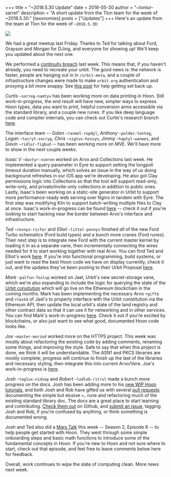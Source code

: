 +++
title = "~2018.5.30 Update"
date = 2018-05-30
author = "~tonlur-sarret"
description = "A short update from the Tlon team for the week of ~2018.5.30."
[taxonomies]
posts = ["Updates"]
+++
Here's an update from the team at Tlon for the week of `~2018.5.30`:

![](https://media.urbit.org/fora/updates/~2018.5.30-Update-1.jpg)

We had a great meetup last Friday. Thanks to Ted for talking about Ford, Grayson and Morgan for DJing, and everyone for
showing up! We'll keep you updated about the next one.

We performed a [continuity breach](https://urbit.org/docs/using/admin/#-continuity-breaches) last week. This means that,
if you haven't already, you need to recreate your urbit. The good news is: the network is faster, people are hanging out
in in `/urbit-meta`, and a couple of infrastructure changes were made to make `urbit.org` authentication and proxying a
bit more snappy. See [this post](https://fora.urbit.org/general/posts/~2018.5.26..03.57.28..7b26~/) for help getting set
back up.

*Curtis* `~sorreg-namtyv` has been working more on data printing in Hoon. Still work-in-progress, the end result will
have new, simpler ways to express Hoon types, data you want to print, helpful conversion arms accessible via the standard
library, and a couple new runes. If you like deep language code and compiler internals, you can check out Curtis's
research branch [here](https://github.com/cgyarvin/arvo/tree/research-tome).

The interface team -- *Galen* `~ravmel-ropdyl`, *Anthony* `~poldec-tonteg`, *Logan* `~tacryt-socryp`, *Chris*
`~sigtus-hossyn`, *Jimmy* `~haptyl-wanwes`, and *Gavin* `~ridlur-figbud` -- has been working more on MVE. We'll have more
to show in the next couple weeks.

*Isaac V* `~davtyr-nimren` worked on Arvo and Collections last week. He implemented a query parameter in Eyre to support
setting the longpoll timeout duration manually, which solves an issue in the way of us doing background refreshes in our
iOS app we're developing. He also got Clay permissions logic into Collections so that the tool will support read-only,
write-only, and private/invite-only collections in addition to public ones. Lastly, Isaac's been working on a static-site
generator in Urbit to support more performance-ready web serving over Nginx in tandem with Eyre. The first step was
modifying Kiln to support batch-writing multiple files to Clay at once. Isaac's work-in-progress can be found
[here](https://github.com/ixv/arvo/branches) -- check it out if you're looking to start hacking near the border between
Arvo's interface and infrastructure.

*Ted* `~rovnys-ricfer` and *Elliot* `~littel-ponnys` finished _all_ of the new Ford Turbo schematics (Ford build types)
and a bunch more cranes (Ford runes). Their next step is to integrate new Ford with the current master kernel by loading
it in as a separate vane, then incrementally connecting the wires needed for it to start working together with real Arvo.
You can find Ted and Elliot's work [here](https://github.com/urbit/arvo/tree/ford-turbo). If you're into functional
programming, build systems, or just want to read the best Hoon code we have on display currently, check it out, and the
updates they've been posting to their Urbit Proposal
[here](https://fora.urbit.org/proposals/posts/~2018.3.15..04.24.35..a47f~).

*Mark* `~palfun-foslup` worked on Jael, Urbit's new secret-storage vane, which we're also expanding to include the logic
for querying the state of the [Urbit consitution](https://github.com/urbit/constitution) which will go live on the
Ethereum blockchain in the coming months. Mark has been implementing the necessary Arvo `+gift`s and `+task`s of Jael's
to properly interface with the Urbit constitution via the Ethereum API, then update the local urbit's state of the land
registry and other contract data so that it can use it for networking and in other services. You can find Mark's
work-in-progress [here](https://github.com/Fang-/arvo/tree/research-constitution). Check it out if you're excited by
blockchains, or also just want to see what good, documented Hoon code looks like.

*Joe* `~master-morzod` worked more on the HTTPS project. This week was mostly about refactoring the existing code by
adding comments, renaming some things, and improving the style. Safe to say that when this project is done, we think it
will be understandable. The ASN1 and PKCS libraries are mostly complete; progress will continue to finish up the last of
the libraries and necessary styling, then integrate this into current Arvo/Vere. Joe's work-in-progress is
[here](https://github.com/joemfb/arvo/tree/acme-wip).

*Josh* `~taglux-nidsep` and *Robert* `~lodleb-ritrul` made a bunch more progress on the docs. Josh has been adding more
to his [new WIP Hoon tutorials](https://github.com/joshuareagan/doc-drafts), and both Josh and Rob have gifted us with
several [pull requests](https://github.com/urbit/docs/pulls) documenting the simple but elusive `=,` rune and refactoring
much of the existing standard library doc. The docs are a great place to start learning and contributing. [Check them
out](https://github.com/urbit/docs) on Github, and [submit an issue](https://github.com/urbit/docs/issues), tagging Josh
and Rob, if you're confused by anything, or think something is documented wrong.

Josh and Ted also did a [Mars Talk](https://www.youtube.com/watch?v=IgQo5aSezK4) this week -- Season 2, Episode 6 -- to
help people get started with Hoon. They went through some simple onboarding steps and basic math functions to introduce
some of the fundamental concepts in Hoon. If you're new to Hoon and not sure where to start, check out that episode, and
feel free to leave comments below here for feedback.

Overall, work continues to wipe the slate of computing clean. More news next week.
